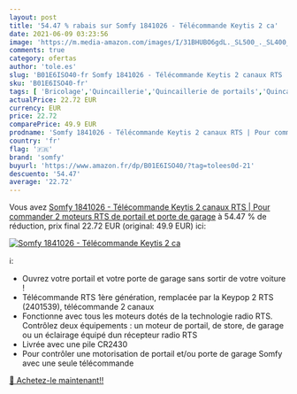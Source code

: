 ```yaml
---
layout: post
title: '54.47 % rabais sur Somfy 1841026 - Télécommande Keytis 2 ca'
date: 2021-06-09 03:23:56
image: 'https://m.media-amazon.com/images/I/31BHUBO6gdL._SL500_._SL400_.jpg'
comments: true
category: ofertas
author: 'tole.es'
slug: 'B01E6ISO40-fr Somfy 1841026 - Télécommande Keytis 2 canaux RTS | Pour...'
sku: 'B01E6ISO40-fr'
tags: [ 'Bricolage','Quincaillerie','Quincaillerie de portails','Quincaillerie de portes de garage','somfy', ]
actualPrice: 22.72 EUR
currency: EUR
price: 22.72
comparePrice: 49.9 EUR
prodname: 'Somfy 1841026 - Télécommande Keytis 2 canaux RTS | Pour commander 2 moteurs RTS de portail et porte de garage'
country: 'fr'
flag: '🇫🇷'
brand: 'somfy'
buyurl: 'https://www.amazon.fr/dp/B01E6ISO40/?tag=tolees0d-21'
descuento: '54.47'
average: '22.72'
---
```


Vous avez [Somfy 1841026 - Télécommande Keytis 2 canaux RTS | Pour commander 2 moteurs RTS de portail et porte de garage](https://www.amazon.fr/dp/B01E6ISO40/?tag=tolees0d-21)  à  54.47 % de réduction, prix final  22.72 EUR (original: 49.9 EUR) ici:

[![Somfy 1841026 - Télécommande Keytis 2 ca](https://m.media-amazon.com/images/I/31BHUBO6gdL._SL500_._SL400_.jpg)](https://www.amazon.fr/dp/B01E6ISO40/?tag=tolees0d-21)

ℹ️:

- Ouvrez votre portail et votre porte de garage sans sortir de votre voiture !
- Télécommande RTS 1ère génération, remplacée par la Keypop 2 RTS (2401539), télécommande 2 canaux
- Fonctionne avec tous les moteurs dotés de la technologie radio RTS. Contrôlez deux équipements : un moteur de portail, de store, de garage ou un éclairage équipé dun récepteur radio RTS
- Livrée avec une pile CR2430
- Pour contrôler une motorisation de portail et/ou porte de garage Somfy avec une seule télécommande

[🛒 Achetez-le maintenant!!](https://www.amazon.fr/dp/B01E6ISO40/?tag=tolees0d-21)
